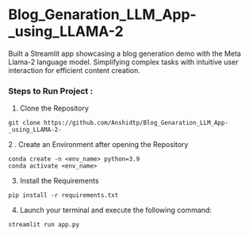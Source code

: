 # Blog_Genaration_LLM_App-_using_LLAMA-2
Built a Streamlit app showcasing a blog generation demo with the Meta Llama-2 language model. Simplifying complex tasks with intuitive user interaction for efficient content creation.

### Steps to Run Project :

1.  Clone the Repository
```
git clone https://github.com/Anshidtp/Blog_Genaration_LLM_App-_using_LLAMA-2-
```
2 . Create an Environment after opening the Repository
```
conda create -n <env_name> python=3.9
conda activate <env_name>
```
3. Install the Requirements
```
pip install -r requirements.txt
```
4. Launch your terminal and execute the following command:
```
streamlit run app.py
```
